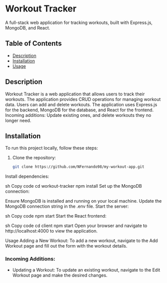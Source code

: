 # Workout Tracker

A full-stack web application for tracking workouts, built with Express.js, MongoDB, and React.

## Table of Contents

- [Description](#description)
- [Installation](#installation)
- [Usage](#usage)

## Description

Workout Tracker is a web application that allows users to track their workouts. The application provides CRUD operations for managing workout data. Users can add and delete workouts.
The application uses Express.js for the backend, MongoDB for the database, and React for the frontend.
Incoming additions: Update existing ones, and delete workouts they no longer need. 

## Installation

To run this project locally, follow these steps:

1. Clone the repository:

   ```sh
   git clone https://github.com/NFernando98/my-workout-app.git
Install dependencies:

sh
Copy code
cd workout-tracker
npm install
Set up the MongoDB connection:

Ensure MongoDB is installed and running on your local machine.
Update the MongoDB connection string in the .env file.
Start the server:

sh
Copy code
npm start
Start the React frontend:

sh
Copy code
cd client
npm start
Open your browser and navigate to http://localhost:4000 to view the application.

Usage
Adding a New Workout: To add a new workout, navigate to the Add Workout page and fill out the form with the workout details.
### Incoming Additions:
- Updating a Workout: To update an existing workout, navigate to the Edit Workout page and make the desired changes.


